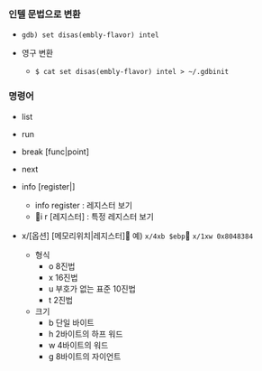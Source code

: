 ### 인텔 문법으로 변환

* `gdb) set disas(embly-flavor) intel  `

* 영구 변환
  * `$ cat set disas(embly-flavor) intel > ~/.gdbinit    `

### 명령어

* list

* run

* break \[func\|point\]

* next

* info \[register\|\]
  * info register : 레지스터 보기
  * i r \[레지스터\] : 특정 레지스터 보기

* x/\[옵션\] \[메모리위치\|레지스터\]
  예\)  `x/4xb $ebp`   `x/1xw 0x8048384  `
  * 형식
    * o 8진법
    * x 16진법
    * u 부호가 없는 표준 10진법
    * t 2진법
  * 크기
    * b 단일 바이트
    * h 2바이트의 하프 워드
    * w 4바이트의 워드
    * g 8바이트의 자이언트



